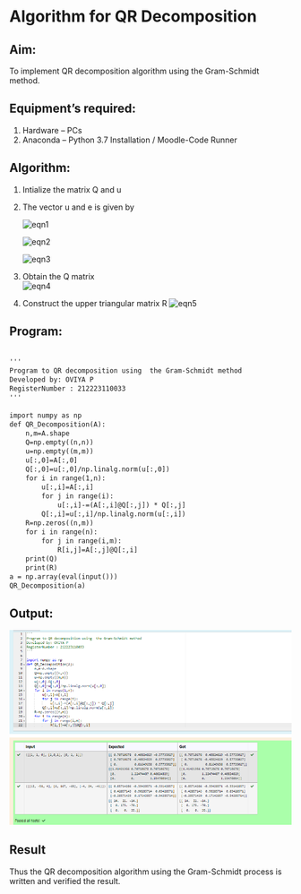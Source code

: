 # Algorithm for QR Decomposition
## Aim:
To implement QR decomposition algorithm using the Gram-Schmidt method.
## Equipment’s required:
1.	Hardware – PCs
2.	Anaconda – Python 3.7 Installation / Moodle-Code Runner
## Algorithm:
1.	Intialize the matrix Q and u
2.	The vector u and e is given by

    ![eqn1](./ex4.jpg)

    ![eqn2](./ex6.jpg)

    ![eqn3](./ex3.jpg)

3.	Obtain the Q matrix   
    ![eqn4](./ex1.jpg)
4.	Construct the upper triangular matrix R
    ![eqn5](./ex2.jpg)



## Program:
```

'''
Program to QR decomposition using  the Gram-Schmidt method
Developed by: OVIYA P
RegisterNumber : 212223110033
'''

import numpy as np
def QR_Decomposition(A):
    n,m=A.shape
    Q=np.empty((n,n))
    u=np.empty((m,m))
    u[:,0]=A[:,0]
    Q[:,0]=u[:,0]/np.linalg.norm(u[:,0]) 
    for i in range(1,n):
        u[:,i]=A[:,i]
        for j in range(i):
            u[:,i]-=(A[:,i]@Q[:,j]) * Q[:,j]      
        Q[:,i]=u[:,i]/np.linalg.norm(u[:,i])
    R=np.zeros((n,m))
    for i in range(n):
        for j in range(i,m):
            R[i,j]=A[:,j]@Q[:,i]
    print(Q)
    print(R)
a = np.array(eval(input()))
QR_Decomposition(a)

```

## Output:
![OUTPUT](image.png)

## Result
Thus the QR decomposition algorithm using the Gram-Schmidt process is written and verified the result.